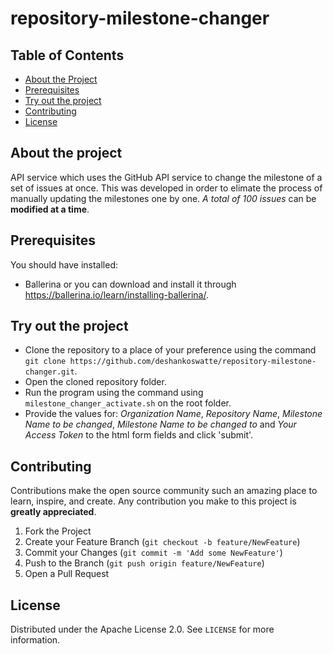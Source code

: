 # repository-milestone-changer

## Table of Contents

* [About the Project](#about-the-project)
* [Prerequisites](#prerequisites)
* [Try out the project](#try-out-the-project)
* [Contributing](#contributing)
* [License](#license)

## About the project

API service which uses the GitHub API service to change the milestone of a set of issues at once. This was developed in order to elimate the process of manually updating the milestones one by one. _A total of 100 issues_ can be **modified at a time**.

## Prerequisites

You should have installed:
- Ballerina or you can download and install it through https://ballerina.io/learn/installing-ballerina/.

## Try out the project

- Clone the repository to a place of your preference using the command `git clone https://github.com/deshankoswatte/repository-milestone-changer.git`.
- Open the cloned repository folder.
- Run the program using the command using `milestone_changer_activate.sh` on the root folder.
- Provide the values for: _Organization Name_, _Repository Name_, _Milestone Name to be changed_, _Milestone Name to be changed to_ and _Your Access Token_ to the html form fields and click 'submit'.

## Contributing

Contributions make the open source community such an amazing place to learn, inspire, and create. Any contribution you make to this project is **greatly appreciated**.

1. Fork the Project
2. Create your Feature Branch (`git checkout -b feature/NewFeature`)
3. Commit your Changes (`git commit -m 'Add some NewFeature'`)
4. Push to the Branch (`git push origin feature/NewFeature`)
5. Open a Pull Request

## License

Distributed under the Apache License 2.0. See `LICENSE` for more information.

